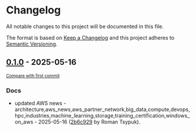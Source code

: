 # Changelog

All notable changes to this project will be documented in this file.

The format is based on [Keep a Changelog](http://keepachangelog.com/en/1.0.0/)
and this project adheres to [Semantic Versioning](http://semver.org/spec/v2.0.0.html).

<!-- insertion marker -->
## [0.1.0](https://github.com/tsypuk/aws-news/releases/tag/ver-2025-05-160.1.0) - 2025-05-16

<small>[Compare with first commit](https://github.com/tsypuk/aws-news/compare/966e19d5141add956469322f4d7704f4f2722ca8...ver-2025-05-16)</small>

### Docs

- updated AWS news - architecture,aws_news,aws_partner_network,big_data,compute,devops,hpc,industries,machine_learning,storage,training_certification,windows_on_aws - 2025-05-16 ([2b6c929](https://github.com/tsypuk/aws-news/commit/2b6c9295fbce4a87b5ab474d8145258f5e16816c) by Roman Tsypuk).

